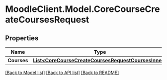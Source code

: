 # MoodleClient.Model.CoreCourseCreateCoursesRequest

## Properties

Name | Type | Description | Notes
------------ | ------------- | ------------- | -------------
**Courses** | [**List&lt;CoreCourseCreateCoursesRequestCoursesInner&gt;**](CoreCourseCreateCoursesRequestCoursesInner.md) |  | 

[[Back to Model list]](../README.md#documentation-for-models) [[Back to API list]](../README.md#documentation-for-api-endpoints) [[Back to README]](../README.md)

